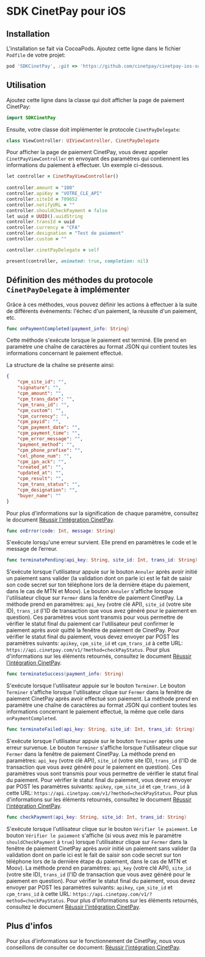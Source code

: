 # SDK CinetPay pour iOS

## Installation

L'installation se fait via CocoaPods. Ajoutez cette ligne dans le fichier `Podfile` de votre projet:

```ruby
pod 'SDKCinetPay', :git => 'https://github.com/cinetpay/cinetpay-ios-sdk.git', :tag => '1.0.11'
```

## Utilisation

Ajoutez cette ligne dans la classe qui doit afficher la page de paiement CinetPay:

```swift
import SDKCinetPay
```

Ensuite, votre classe doit implémenter le protocole `CinetPayDelegate`:

```swift
class ViewController: UIViewController, CinetPayDelegate
```

Pour afficher la page de paiement CinetPay, vous devez appeler `CinetPayViewController` en envoyant des paramètres qui contiennent les informations du paiement à effectuer. Un exemple ci-dessous.

```ruby
let controller = CinetPayViewController()
        
controller.amount = "100"
controller.apiKey = "VOTRE_CLE_API"
controller.siteId = 709652
controller.notifyURL = ""
controller.shouldCheckPayment = false
let uuid = UUID().uuidString
controller.transId = uuid
controller.currency = "CFA"
controller.designation = "Test de paiement"
controller.custom = ""

controller.cinetPayDelegate = self

present(controller, animated: true, completion: nil)
```

## Définition des méthodes du protocole `CinetPayDelegate` à implémenter

Grâce à ces méthodes, vous pouvez définir les actions à effectuer à la suite de différents événements: l'échec d'un paiement, la réussite d'un paiement, etc.

```swift
func onPaymentCompleted(payment_info: String)
```

Cette méthode s'exécute lorsque le paiement est terminé. Elle prend en paramètre une chaîne de caractères au format JSON qui contient toutes les informations concernant le paiement effectué.

La structure de la chaîne se présente ainsi:

```json
{
	"cpm_site_id": "",
	"signature": "", 
	"cpm_amount": "", 
	"cpm_trans_date": "", 
	"cpm_trans_id": "", 
	"cpm_custom": "", 
	"cpm_currency": "", 
	"cpm_payid": "", 
	"cpm_payment_date": "", 
	"cpm_payment_time": "", 
	"cpm_error_message": "", 
	"payment_method": "", 
	"cpm_phone_prefixe": "", 
	"cel_phone_num": "", 
	"cpm_ipn_ack": "", 
	"created_at": "", 
	"updated_at": "", 
	"cpm_result": "", 
	"cpm_trans_status": "", 
	"cpm_designation": "", 
	"buyer_name": ""
}
```

Pour plus d'informations sur la signification de chaque paramètre, consultez le document [Réussir l'intégration CinetPay](https://cinetpay.com/downloads/Reussir_l_integration_CinetPay_v1.6.0.pdf).

```swift
func onError(code: Int, message: String)
```

S'exécute lorsqu'une erreur survient. Elle prend en paramètres le code et le message de l’erreur.

```swift
func terminatePending(api_key: String, site_id: Int, trans_id: String)
```

S'exécute lorsque l'utilisateur appuie sur le bouton `Annuler` après avoir initié un paiement sans valider (la validation dont on parle ici est le fait de saisir son code secret sur ton téléphone lors de la dernière étape du paiement, dans le cas de MTN et Moov). Le bouton `Annuler` s'affiche lorsque l'utilisateur clique sur `Fermer` dans la fenêtre de paiement CinetPay. La méthode prend en paramètres: `api_key` (votre clé API), `site_id` (votre site ID), `trans_id` (l'ID de transaction que vous avez généré pour le paiement en question). Ces paramètres vous sont transmis pour vous permettre de vérifier le statut final du paiement car l'utilisateur peut confirmer le paiement après avoir quitté la fenêtre de paiement de CinetPay. Pour vérifier le statut final du paiement, vous devez envoyer par POST les paramètres suivants: `apikey`, `cpm_site_id` et `cpm_trans_id` à cette URL: `https://api.cinetpay.com/v1/?method=checkPayStatus`. Pour plus d'informations sur les éléments retournés, consultez le document [Réussir l'intégration CinetPay](https://cinetpay.com/downloads/Reussir_l_integration_CinetPay_v1.6.0.pdf).

```swift
func terminateSuccess(payment_info: String)
```

S'exécute lorsque l'utilisateur appuie sur le bouton `Terminer`. Le bouton `Terminer` s'affiche lorsque l'utilisateur clique sur `Fermer` dans la fenêtre de paiement CinetPay après avoir effectué son paiement. La méthode prend en paramètre une chaîne de caractères au format JSON qui contient toutes les informations concernant le paiement effectué, la même que celle dans `onPaymentCompleted`.

```swift
func terminateFailed(api_key: String, site_id: Int, trans_id: String)
```

S'exécute lorsque l'utilisateur appuie sur le bouton `Terminer` après une erreur survenue. Le bouton `Terminer` s'affiche lorsque l'utilisateur clique sur `Fermer` dans la fenêtre de paiement CinetPay. La méthode prend en paramètres: `api_key` (votre clé API), `site_id` (votre site ID), `trans_id` (l'ID de transaction que vous avez généré pour le paiement en question). Ces paramètres vous sont transmis pour vous permettre de vérifier le statut final du paiement. Pour vérifier le statut final du paiement, vous devez envoyer par POST les paramètres suivants: `apikey`, `cpm_site_id` et `cpm_trans_id` à cette URL: `https://api.cinetpay.com/v1/?method=checkPayStatus`. Pour plus d'informations sur les éléments retournés, consultez le document [Réussir l'intégration CinetPay](https://cinetpay.com/downloads/Reussir_l_integration_CinetPay_v1.6.0.pdf).

```swift
func checkPayment(api_key: String, site_id: Int, trans_id: String)
```

S'exécute lorsque l'utilisateur clique sur le bouton `Vérifier le paiement`. Le bouton `Vérifier le paiement` s'affiche (si vous avez mis le paramètre `shouldCheckPayment` à `true`) lorsque l'utilisateur clique sur `Fermer` dans la fenêtre de paiement CinetPay après avoir initié un paiement sans valider (la validation dont on parle ici est le fait de saisir son code secret sur ton téléphone lors de la dernière étape du paiement, dans le cas de MTN et Moov). La méthode prend en paramètres: `api_key` (votre clé API), `site_id` (votre site ID), `trans_id` (l'ID de transaction que vous avez généré pour le paiement en question). Pour vérifier le statut final du paiement, vous devez envoyer par POST les paramètres suivants: `apikey`, `cpm_site_id` et `cpm_trans_id` à cette URL: `https://api.cinetpay.com/v1/?method=checkPayStatus`. Pour plus d'informations sur les éléments retournés, consultez le document [Réussir l'intégration CinetPay](https://cinetpay.com/downloads/Reussir_l_integration_CinetPay_v1.6.0.pdf).

## Plus d'infos

Pour plus d'informations sur le fonctionnement de CinetPay, nous vous conseillons de consulter ce document: [Réussir l'intégration CinetPay](https://cinetpay.com/downloads/Reussir_l_integration_CinetPay_v1.6.0.pdf).